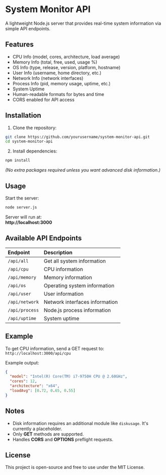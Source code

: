 # System Monitor API

A lightweight Node.js server that provides real-time system information via simple API endpoints.

## Features

- CPU Info (model, cores, architecture, load average)
- Memory Info (total, free, used, usage %)
- OS Info (type, release, version, platform, hostname)
- User Info (username, home directory, etc.)
- Network Info (network interfaces)
- Process Info (pid, memory usage, uptime, etc.)
- System Uptime
- Human-readable formats for bytes and time
- CORS enabled for API access

## Installation

1. Clone the repository:

```bash
git clone https://github.com/yourusername/system-monitor-api.git
cd system-monitor-api
```

2. Install dependencies:

```bash
npm install
```

_(No extra packages required unless you want advanced disk information.)_

## Usage

Start the server:

```bash
node server.js
```

Server will run at:  
**http://localhost:3000**

## Available API Endpoints

| Endpoint       | Description                    |
| :------------- | :----------------------------- |
| `/api/all`     | Get all system information     |
| `/api/cpu`     | CPU information                |
| `/api/memory`  | Memory information             |
| `/api/os`      | Operating system information   |
| `/api/user`    | User information               |
| `/api/network` | Network interfaces information |
| `/api/process` | Node.js process information    |
| `/api/uptime`  | System uptime                  |

## Example

To get CPU information, send a GET request to:  
`http://localhost:3000/api/cpu`

Example output:

```json
{
  "model": "Intel(R) Core(TM) i7-9750H CPU @ 2.60GHz",
  "cores": 12,
  "architecture": "x64",
  "loadAvg": [0.72, 0.65, 0.55]
}
```

## Notes

- Disk information requires an additional module like `diskusage`. It's currently a placeholder.
- Only **GET** methods are supported.
- Handles **CORS** and **OPTIONS** preflight requests.

## License

This project is open-source and free to use under the MIT License.
